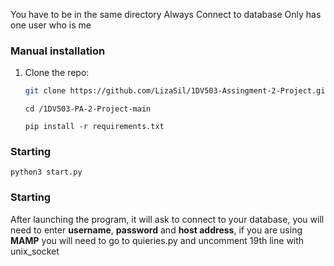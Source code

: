 You have to be in the same directory
Always Connect to database
Only has one user who is me
### Manual installation
 1. Clone the repo:
    ```zsh
    git clone https://github.com/LizaSil/1DV503-Assingment-2-Project.git
    ```
    ```
    cd /1DV503-PA-2-Project-main
    ```
    ```
    pip install -r requirements.txt
    ```
### Starting

    python3 start.py

### Starting
After launching the program, it will ask to connect to your database, you will need to enter **username**, **password** and **host address**, if you are using **MAMP** you will need to go to quieries.py and uncomment 19th line with unix_socket 
